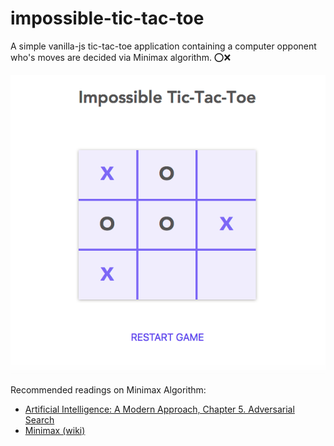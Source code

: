 # impossible-tic-tac-toe
A simple vanilla-js tic-tac-toe application containing a computer opponent who's 
moves are decided via Minimax algorithm. ⭕️❌

![Impossible Tic-Tac-Toe](impossible-tic-tac-toe.png)


Recommended readings on Minimax Algorithm:
- [Artificial Intelligence: A Modern Approach, Chapter 5. Adversarial Search](https://www.amazon.com/Artificial-Intelligence-Modern-Approach-3rd/dp/0136042597) 
- [Minimax (wiki)](https://en.wikipedia.org/wiki/Minimax)